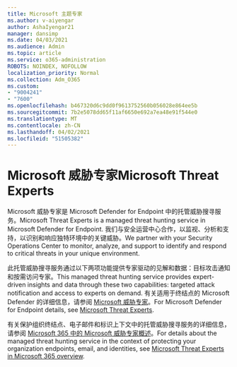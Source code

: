 ```yaml
---
title: Microsoft 主题专家
ms.author: v-aiyengar
author: AshaIyengar21
manager: dansimp
ms.date: 04/03/2021
ms.audience: Admin
ms.topic: article
ms.service: o365-administration
ROBOTS: NOINDEX, NOFOLLOW
localization_priority: Normal
ms.collection: Adm_O365
ms.custom:
- "9004241"
- "7600"
ms.openlocfilehash: b467320d6c9dd0f9613752560b056028e864ee5b
ms.sourcegitcommit: 7b2e5078dd65f11af6650e692a7ea48e91f544e0
ms.translationtype: MT
ms.contentlocale: zh-CN
ms.lasthandoff: 04/02/2021
ms.locfileid: "51505382"
---
```

# <a name="microsoft-threat-experts"></a><span data-ttu-id="d2fcc-102">Microsoft 威胁专家</span><span class="sxs-lookup"><span data-stu-id="d2fcc-102">Microsoft Threat Experts</span></span>

<span data-ttu-id="d2fcc-103">Microsoft 威胁专家是 Microsoft Defender for Endpoint 中的托管威胁搜寻服务。</span><span class="sxs-lookup"><span data-stu-id="d2fcc-103">Microsoft Threat Experts is a managed threat hunting service in Microsoft Defender for Endpoint.</span></span>  <span data-ttu-id="d2fcc-104">我们与安全运营中心合作，以监视、分析和支持，以识别和响应独特环境中的关键威胁。</span><span class="sxs-lookup"><span data-stu-id="d2fcc-104">We partner with your Security Operations Center to monitor, analyze, and support to identify and respond to critical threats in your unique environment.</span></span>

<span data-ttu-id="d2fcc-105">此托管威胁搜寻服务通过以下两项功能提供专家驱动的见解和数据：目标攻击通知和按需访问专家。</span><span class="sxs-lookup"><span data-stu-id="d2fcc-105">This managed threat hunting service provides expert-driven insights and data through these two capabilities: targeted attack notification and access to experts on demand.</span></span> <span data-ttu-id="d2fcc-106">有关适用于终结点的 Microsoft Defender 的详细信息，请参阅 [Microsoft 威胁专家]( https://docs.microsoft.com/microsoft-365/security/defender-endpoint/microsoft-threat-experts)。</span><span class="sxs-lookup"><span data-stu-id="d2fcc-106">For Microsoft Defender for Endpoint details, see [Microsoft Threat Experts]( https://docs.microsoft.com/microsoft-365/security/defender-endpoint/microsoft-threat-experts).</span></span>

<span data-ttu-id="d2fcc-107">有关保护组织终结点、电子邮件和标识上下文中的托管威胁搜寻服务的详细信息，请参阅 [Microsoft 365 中的 Microsoft 威胁专家概述](https://docs.microsoft.com/microsoft-365/security/mtp/microsoft-threat-experts?view=o365-worldwide)。</span><span class="sxs-lookup"><span data-stu-id="d2fcc-107">For details about the managed threat hunting service in the context of protecting your organization endpoints, email, and identities, see [Microsoft Threat Experts in Microsoft 365 overview](https://docs.microsoft.com/microsoft-365/security/mtp/microsoft-threat-experts?view=o365-worldwide).</span></span>